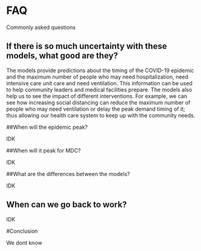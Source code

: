 # FAQ

Commonly asked questions

## If there is so much uncertainty with these models, what good are they?

The models provide predictions about the timing of the COVID-19 epidemic and the maximum number of people who may need hospitalization, need intensive care unit care and need ventilation.  This information can be used to help community leaders and medical facilities prepare.  The models also help us to see the impact of different interventions.  For example, we can see how increasing social distancing can reduce the maximum number of people who may need ventilation or delay the peak demand timing of it; thus allowing our health care system to keep up with the community needs.  


##When will the epidemic peak?

IDK

##When will it peak for MDC?

IDK

##What are the differences between the models?

IDK

## When can we go back to work?

IDK


#Conclusion

We dont know